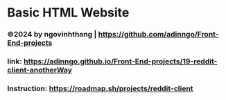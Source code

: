# Basic HTML Website 
### ©2024 by ngovinhthang | https://github.com/adinngo/Front-End-projects

### link: https://adinngo.github.io/Front-End-projects/19-reddit-client-anotherWay
### Instruction: https://roadmap.sh/projects/reddit-client
